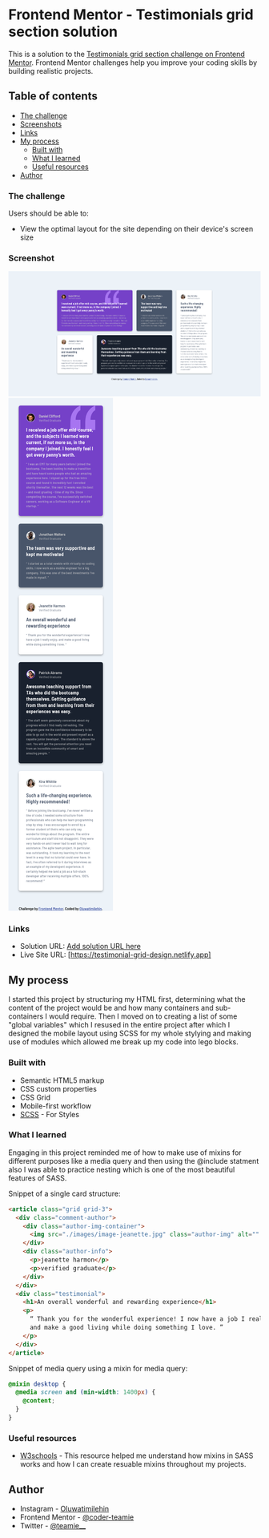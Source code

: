 # Frontend Mentor - Testimonials grid section solution

This is a solution to the [Testimonials grid section challenge on Frontend Mentor](https://www.frontendmentor.io/challenges/testimonials-grid-section-Nnw6J7Un7). Frontend Mentor challenges help you improve your coding skills by building realistic projects.

## Table of contents

- [The challenge](#the-challenge)
- [Screenshots](#screenshot)
- [Links](#links)
- [My process](#my-process)
  - [Built with](#built-with)
  - [What I learned](#what-i-learned)
  - [Useful resources](#useful-resources)
- [Author](#author)

### The challenge

Users should be able to:

- View the optimal layout for the site depending on their device's screen size

### Screenshot

![](./images/Desktop-Layout-Screenshot.png)
![](./images/Mobile-Layout-Screenshot.png)

### Links

- Solution URL: [Add solution URL here](https://your-solution-url.com)
- Live Site URL: [https://testimonial-grid-design.netlify.app]

## My process

I started this project by structuring my HTML first, determining what the content of the project would be and how many containers and sub-containers I would require.
Then I moved on to creating a list of some "global variables" which I resused in the entire project after which I designed the mobile layout using SCSS for my whole stylying and making use of modules which allowed me break up my code into lego blocks.

### Built with

- Semantic HTML5 markup
- CSS custom properties
- CSS Grid
- Mobile-first workflow
- [SCSS](https://sass-lang.com/) - For Styles

### What I learned

Engaging in this project reminded me of how to make use of mixins for different purposes like a media query and then using the @include statment also I was able to practice nesting which is one of the most beautiful features of SASS.

Snippet of a single card structure:

```html
<article class="grid grid-3">
  <div class="comment-author">
    <div class="author-img-container">
      <img src="./images/image-jeanette.jpg" class="author-img" alt="" />
    </div>
    <div class="author-info">
      <p>jeanette harmon</p>
      <p>verified graduate</p>
    </div>
  </div>
  <div class="testimonial">
    <h1>An overall wonderful and rewarding experience</h1>
    <p>
      “ Thank you for the wonderful experience! I now have a job I really enjoy,
      and make a good living while doing something I love. ”
    </p>
  </div>
</article>
```

Snippet of media query using a mixin for media query:

```scss
@mixin desktop {
  @media screen and (min-width: 1400px) {
    @content;
  }
}
```

### Useful resources

- [W3schools](https://www.w3schools.com/sass/sass_mixin_include.asp) - This resource helped me understand how mixins in SASS works and how I can create resuable mixins throughout my projects.

## Author

- Instagram - [Oluwatimilehin](https://www.instagram.com/tea__scripts/)
- Frontend Mentor - [@coder-teamie](https://www.frontendmentor.io/profile/coder-teamie)
- Twitter - [@teamie\_\_](https://twitter.com/tea__scripts)
